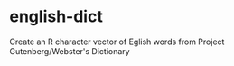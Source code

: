 # english-dict
Create an R character vector of Eglish words from Project Gutenberg/Webster's Dictionary
